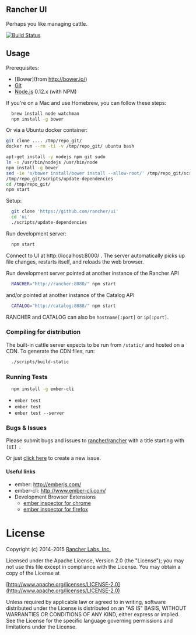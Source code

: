 Rancher UI
--------

Perhaps you like managing cattle.

[![Build Status](http://ci.rancher.io/api/badge/github.com/rancher/ui/status.svg?branch=master)](http://ci.rancher.io/github.com/rancher/ui)

## Usage

Prerequisites:
* [Bower](from http://bower.io/)
* [Git](http://git-scm.com/)
* [Node.js](http://nodejs.org/) 0.12.x (with NPM)

If you're on a Mac and use Homebrew, you can follow these steps:
```bash
  brew install node watchman
  npm install -g bower
```
Or via a Ubuntu docker container:
```bash
git clone .... /tmp/repo_git/
docker run --rm -ti -v /tmp/repo_git/ ubuntu bash

apt-get install -y nodejs npm git sudo
ln -s /usr/bin/nodejs /usr/bin/node
npm install -g bower 
sed -ie 's/bower install/bower install --allow-root/' /tmp/repo_git/scripts/update-dependencies
/tmp/repo_git/scripts/update-dependencies
cd /tmp/repo_git/
npm start
````

Setup:
```bash
  git clone 'https://github.com/rancher/ui'
  cd 'ui'
  ./scripts/update-dependencies
```

Run development server:
```bash
  npm start
```

Connect to UI at http://localhost:8000/ .  The server automatically picks up file changes, restarts itself, and reloads the web browser.

Run development server pointed at another instance of the Rancher API
```bash
  RANCHER="http://rancher:8080/" npm start
```

and/or pointed at another instance of the Catalog API
```bash
  CATALOG="http://catalog:8088/" npm start
```

RANCHER and CATALOG can also be `hostname[:port]` or `ip[:port]`.

### Compiling for distribution

The built-in cattle server expects to be run from `/static/` and hosted on a CDN.  To generate the CDN files, run:
```bash
  ./scripts/build-static
```

### Running Tests

```bash
  npm install -g ember-cli
```

* `ember test`
* `ember test`
* `ember test --server`

### Bugs & Issues
Please submit bugs and issues to [rancher/rancher](//github.com/rancher/rancher/issues) with a title starting with `[UI] `.

Or just [click here](//github.com/rancher/rancher/issues/new?title=%5BUI%5D%20) to create a new issue.


#### Useful links

* ember: http://emberjs.com/
* ember-cli: http://www.ember-cli.com/
* Development Browser Extensions
  * [ember inspector for chrome](https://chrome.google.com/webstore/detail/ember-inspector/bmdblncegkenkacieihfhpjfppoconhi)
  * [ember inspector for firefox](https://addons.mozilla.org/en-US/firefox/addon/ember-inspector/)

License
=======
Copyright (c) 2014-2015 [Rancher Labs, Inc.](http://rancher.com)

Licensed under the Apache License, Version 2.0 (the "License");
you may not use this file except in compliance with the License.
You may obtain a copy of the License at

[http://www.apache.org/licenses/LICENSE-2.0](http://www.apache.org/licenses/LICENSE-2.0)

Unless required by applicable law or agreed to in writing, software
distributed under the License is distributed on an "AS IS" BASIS,
WITHOUT WARRANTIES OR CONDITIONS OF ANY KIND, either express or implied.
See the License for the specific language governing permissions and
limitations under the License.
